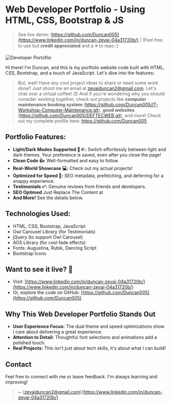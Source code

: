 # Web Developer Portfolio - Using HTML, CSS, Bootstrap & JS

> See live demo: [https://github.com/Duncan005](https://www.linkedin.com/in/duncan-zevai-04a31720b/)    |  (Feel free to use but **credit appreciated** and a **⭐** to repo ;)

![Developer Portoflio](https://github.com/Duncan005)


Hi there! I'm Duncan, and this is my portfolio website code built with HTML, CSS, Bootstrap, and a touch of JavaScript. Let's dive into the features:

> But, wait! Have any cool project ideas to share or need some work done? Just shoot me an email at zevaiduncan2@gmail.com. Let's chat over a virtual coffee! 😊 And if you're wondering why you should consider working together, check out projects like **computer maintenance booking system** (https://github.com/Duncan005/IT-Workshop-Computer-Maintenance.git), **good websites** (https://github.com/Duncan005/DEFTECWEB.git), and more! Check out my complete profile here: https://github.com/Duncan005

## **Portfolio Features:**

* **Light/Dark Modes Supported 🌙☀️:**  Switch effortlessly between light and dark themes. Your preference is saved, even after you close the page!
* **Clean Code 👍:** Well-formatted and easy to follow. 
* **Real-World Showcase 💻:** Check out my actual projects!
* **Optimized for Speed 🚀:**  SEO metadata, prefetching, and deferring for a snappy experience.
* **Testimonials ✅:** Genuine reviews from friends and developers.
* **SEO Optimed** Just Replace The Content at <head>
* **And More!** See the details below.
  
## **Technologies Used:**

* HTML, CSS, Bootstrap, JavaScript
* Owl Carousel Library (for Testimonials)
* jQuery (to support Owl Carousel)
* AOS Library (for cool fade effects)
* Fonts: Augustina, Rubik, Dancing Script
* Bootstrap Icons

## **Want to see it live? 👀**

* Visit: [https://www.linkedin.com/in/duncan-zevai-04a31720b/](https://www.linkedin.com/in/duncan-zevai-04a31720b/)
* Or, explore the code on GitHub: [https://github.com/Duncan005](https://github.com/Duncan005)

## **Why This Web Developer Portfolio Stands Out**

* **User Experience Focus:**  The dual theme and speed optimizations show I care about delivering a great experience.
* **Attention to Detail:** Thoughtful font selections and animations add a polished touch. 
* **Real Projects:**  This isn't just about tech skills, it's about what I can build!  

## **Contact**

Feel free to connect with me or leave feedback. I'm always learning and improving! 

> ~ {zevaiduncan2@gmail.com}[https://www.linkedin.com/in/duncan-zevai-04a31720b/]
